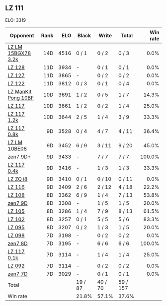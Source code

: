 ## LZ 111 ##

ELO: 3319

Opponent | Rank | ELO | Black | Write | Total | Win rate
---------|-----:|----:|-------|-------|-------|-------:
[LZ LM 15BGX78 3.2k](LZ%20LM%2015BGX78%203.2k.md) | 14D | 4516 | 0 / 1 | 0 / 2 | 0 / 3 | 0.0%
[LZ 128](LZ%20128.md) | 11D | 3934 | - | 0 / 1 | 0 / 1 | 0.0%
[LZ 127](LZ%20127.md) | 11D | 3865 | - | 0 / 2 | 0 / 2 | 0.0%
[LZ 122](LZ%20122.md) | 11D | 3812 | 0 / 3 | 0 / 1 | 0 / 4 | 0.0%
[LZ ManKit Pong 10BF](LZ%20ManKit%20Pong%2010BF.md) | 10D | 3691 | 1 / 2 | 0 / 5 | 1 / 7 | 14.3%
[LZ 117](LZ%20117.md) | 10D | 3661 | 1 / 2 | 0 / 2 | 1 / 4 | 25.0%
[LZ 117 1.2k](LZ%20117%201.2k.md) | 10D | 3644 | 2 / 5 | 1 / 4 | 3 / 9 | 33.3%
[LZ 117 0.8k](LZ%20117%200.8k.md) | 9D | 3528 | 0 / 4 | 4 / 7 | 4 / 11 | 36.4%
[LZ LM 10BE08](LZ%20LM%2010BE08.md) | 9D | 3452 | 6 / 9 | 3 / 11 | 9 / 20 | 45.0%
[zen7 9D+](zen7%209D+.md) | 9D | 3433 | - | 7 / 7 | 7 / 7 | 100.0%
[LZ 117 0.4k](LZ%20117%200.4k.md) | 9D | 3416 | - | 1 / 3 | 1 / 3 | 33.3%
[LZ ZQ i8](LZ%20ZQ%20i8.md) | 9D | 3410 | 0 / 1 | 0 / 10 | 0 / 11 | 0.0%
[LZ 116](LZ%20116.md) | 9D | 3409 | 2 / 6 | 2 / 12 | 4 / 18 | 22.2%
[LZ 108](LZ%20108.md) | 8D | 3362 | 6 / 9 | 1 / 4 | 7 / 13 | 53.8%
[zen7 9D](zen7%209D.md) | 8D | 3308 | - | 1 / 5 | 1 / 5 | 20.0%
[LZ 105](LZ%20105.md) | 8D | 3286 | 1 / 4 | 7 / 9 | 8 / 13 | 61.5%
[LZ 102](LZ%20102.md) | 8D | 3257 | 0 / 1 | 5 / 5 | 5 / 6 | 83.3%
[LZ 095](LZ%20095.md) | 8D | 3207 | 0 / 2 | 1 / 3 | 1 / 5 | 20.0%
[LZ 098](LZ%20098.md) | 7D | 3198 | - | 0 / 2 | 0 / 2 | 0.0%
[zen7 8D](zen7%208D.md) | 7D | 3195 | - | 6 / 6 | 6 / 6 | 100.0%
[LZ 117 0.1k](LZ%20117%200.1k.md) | 7D | 3114 | - | 1 / 4 | 1 / 4 | 25.0%
[LZ 092](LZ%20092.md) | 7D | 3114 | - | 0 / 2 | 0 / 2 | 0.0%
[zen7 7D](zen7%207D.md) | 7D | 3029 | - | 0 / 1 | 0 / 1 | 0.0%
Total | | | 19 / 87 | 40 / 70 | 59 / 157 | 
Win rate| | | 21.8% | 57.1% | 37.6% | 
